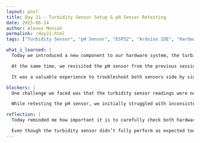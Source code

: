 ```yaml
---
layout: post
title: Day 21 – Turbidity Sensor Setup & pH Sensor Retesting
date: 2025-06-24
author: Alexes Mensah
permalink: /day21.html
tags: ["Turbidity Sensor", "pH Sensor", "ESP32", "Arduino IDE", "Hardware Setup", "Sensor Calibration", "Troubleshooting"]

what_i_learned: |
  Today we introduced a new component to our hardware system, the turbidity sensor. After wiring it to the ESP32 and configuring it in the Arduino IDE, we ran several tests to track changes in water clarity. Setting up the turbidity sensor gave me more insight into how different sensors collect data and the specific wiring and coding adjustments each one requires.

  At the same time, we revisited the pH sensor from the previous session. After reviewing the code, we found and corrected some issues that were preventing the pH readings from updating properly. Once the code was fixed, we saw much more accurate and responsive pH measurements in the Serial Monitor.

  It was a valuable experience to troubleshoot both sensors side by side and see how different variables like sensor calibration, data type, and serial output impact sensor performance.

blockers: |
  One challenge we faced was that the turbidity sensor readings were not changing much, even when we altered the water sample. It made it difficult to tell if the sensor was functioning correctly or if the coding needed further adjustments. We plan to investigate whether the issue is with the sensor’s sensitivity or the calibration process.

  While retesting the pH sensor, we initially struggled with inconsistent data, but correcting the code and improving the serial communication finally resolved the issue. The pH sensor became much more responsive to changes after the fix.

reflection: |
  Today reminded me how important it is to carefully check both hardware and code when working with sensors. Adding the turbidity sensor expanded our system and gave us the chance to test multiple variables at once, but also introduced new troubleshooting steps.

  Even though the turbidity sensor didn’t fully perform as expected today, making progress with the pH sensor felt like a win. I’m looking forward to diving deeper into why the turbidity sensor is not updating and continuing to refine our system to collect reliable, real-time data.
---
```

